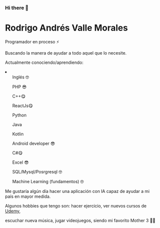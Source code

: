 ### Hi there 👋

<!--
**Valle120899/Valle120899** is a ✨ _special_ ✨ repository because its `README.md` (this file) appears on your GitHub profile.

Here are some ideas to get you started:

- 🔭 I’m currently working on ...
- 🌱 I’m currently learning ...
- 👯 I’m looking to collaborate on ...
- 🤔 I’m looking for help with ...
- 💬 Ask me about ...
- 📫 How to reach me: ...
- 😄 Pronouns: ...
- ⚡ Fun fact: ...
-->

<h1>Rodrigo Andrés Valle Morales</h1>
<p>Programador en proceso ⚡ </p>
<span></span>
<p>Buscando la manera de ayudar a todo aquel que lo necesite.</p>
<p>Actualmente conociendo/aprendiendo:</p>
<li>
    <ul>Inglés 🤓</ul>
    <ul>PHP 😎</ul>
    <ul>C++😋</ul>
    <ul>ReactJs😋</ul>
    <ul>Python</ul>
    <ul>Java</ul>
    <ul>Kotlin</ul>
    <ul>Android developer 😎</ul>
    <ul>C#😋</ul>
    <ul>Excel 😎</ul>
    <ul>SQL/Mysql/Posrgresql 🤓</ul>
    <ul>Machine Learning (fundamentos) 🤓</ul>
    
</li>

<p>Me gustaría algún día hacer una aplicación con IA capaz de ayudar a mi país en mayor medida.</p>
<p>Algunos hobbies que tengo son: hacer ejercicio, ver nuevos cursos de <a href="Udemy.com">Udemy</a>,</p>
<p>escuchar nueva música, jugar videojuegos, siendo mi favorito Mother 3 💪👀</p>

